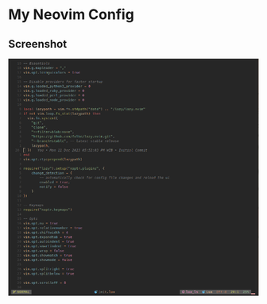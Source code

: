 # My Neovim Config

## Screenshot

<p align="center">
    <img alt="screenshot-1" src="https://github.com/naptr/nvim/blob/main/screenshots/20231221_15h49m37s_grim.png"/>
</p>
